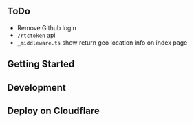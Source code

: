 ## ToDo

- Remove Github login
- `/rtctoken` api
- `_middleware.ts` show return geo location info on index page

## Getting Started

## Development

## Deploy on Cloudflare
